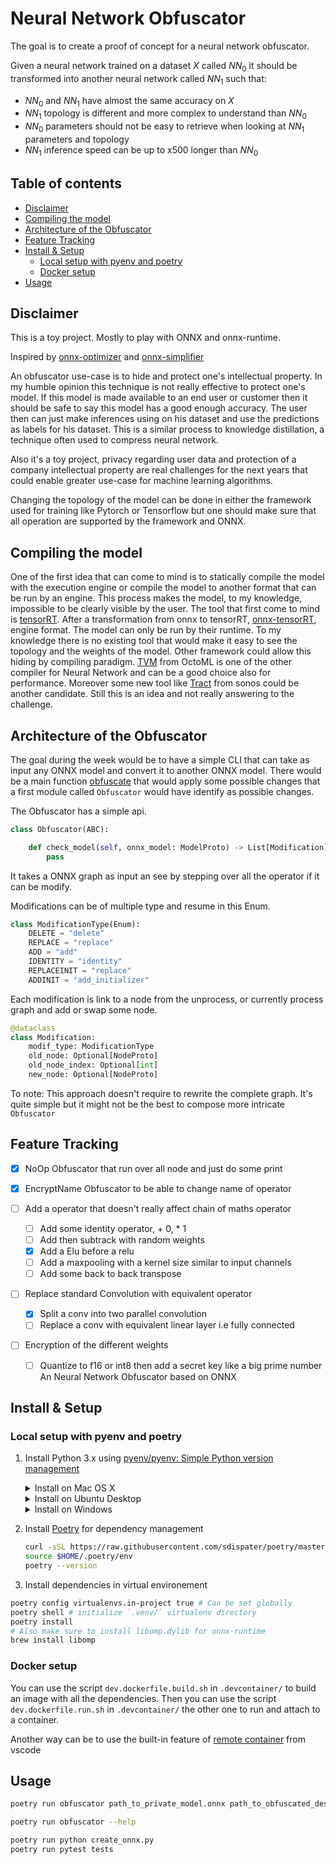 # Neural Network Obfuscator  <!-- omit in toc -->

The goal is to create a proof of concept for a neural network obfuscator.

Given a neural network trained on a dataset $X$ called $NN_0$ it should be transformed into another neural network called $NN_1$ such that:

- $NN_0$ and $NN_1$ have almost the same accuracy on $X$
- $NN_1$ topology is different and more complex to understand than $NN_0$
- $NN_0$ parameters should not be easy to retrieve when looking at $NN_1$ parameters and topology
- $NN_1$ inference speed can be up to x500 longer than $NN_0$

## Table of contents  <!-- omit in toc -->

- [Disclaimer](#disclaimer)
- [Compiling the model](#compiling-the-model)
- [Architecture of the Obfuscator](#architecture-of-the-obfuscator)
- [Feature Tracking](#feature-tracking)
- [Install & Setup](#install--setup)
  - [Local setup with pyenv and poetry](#local-setup-with-pyenv-and-poetry)
  - [Docker setup](#docker-setup)
- [Usage](#usage)

## Disclaimer

This is a toy project. Mostly to play with ONNX and onnx-runtime.

Inspired by [onnx-optimizer](https://github.com/onnx/optimizer) and [onnx-simplifier](https://github.com/daquexian/onnx-simplifier)

An obfuscator use-case is to hide and protect one's intellectual property.
In my humble opinion this technique is not really effective to protect one's model.
If this model is made available to an end user or customer then it should be safe to say this model has a good enough accuracy.
The user then can just make inferences using on his dataset and use the predictions as labels for his dataset.
This is a similar process to knowledge distillation, a technique often used to compress neural network.

Also it's a toy project, privacy regarding user data and protection of a company intellectual property are real challenges for the next years that could enable greater use-case for machine learning algorithms.

Changing the topology of the model can be done in either the framework used for training like Pytorch or Tensorflow but one should make sure that all operation are supported by the framework and ONNX.

## Compiling the model

One of the first idea that can come to mind is to statically compile the model with the execution engine or compile the model to another format that can be run by an engine.
This process makes the model, to my knowledge, impossible to be clearly visible by the user. The tool that first come to mind is [tensorRT](https://developer.nvidia.com/tensorrt). After a transformation from onnx to tensorRT, [onnx-tensorRT](https://github.com/onnx/onnx-tensorrt), engine format. The model can only be run by their runtime. To my knowledge there is no existing tool that would make it easy to see the topology and the weights of the model. Other framework could allow this hiding by compiling paradigm. [TVM](https://github.com/apache/tvm) from OctoML is one of the other compiler for Neural Network and can be a good choice also for performance. Moreover some new tool like [Tract](https://github.com/sonos/tract) from sonos could be another candidate.
Still this is an idea and not really answering to the challenge.

## Architecture of the Obfuscator

The goal during the week would be to have a simple CLI that can take as input any ONNX model and convert it to another ONNX model.
There would be a main function [obfuscate](obuscator/obfuscate.py) that would apply some possible changes that a first module called `Obfuscator` would have identify as possible changes.

The Obfuscator has a simple api.

```python
class Obfuscator(ABC):

    def check_model(self, onnx_model: ModelProto) -> List[Modification]:
        pass
```

It takes a ONNX graph as input an see by stepping over all the operator if it can be modify.

Modifications can be of multiple type and resume in this Enum.

```python
class ModificationType(Enum):
    DELETE = "delete"
    REPLACE = "replace"
    ADD = "add"
    IDENTITY = "identity"
    REPLACEINIT = "replace"
    ADDINIT = "add_initializer"
```

Each modification is link to a node from the unprocess, or currently process graph and add or swap some node.

```python
@dataclass
class Modification:
    modif_type: ModificationType
    old_node: Optional[NodeProto]
    old_node_index: Optional[int]
    new_node: Optional[NodeProto]
```

To note: This approach doesn't require to rewrite the complete graph. It's quite simple but it might not be the best to compose more intricate `Obfuscator`

## Feature Tracking

- [X] NoOp Obfuscator that run over all node and just do some print

- [X] EncryptName Obfuscator to be able to change name of operator

- [ ] Add a operator that doesn't really affect chain of maths operator
  - [ ] Add some identity operator, + 0, * 1
  - [ ] Add then subtrack with random weights
  - [X] Add a Elu before a relu
  - [ ] Add a maxpooling with a kernel size similar to input channels
  - [ ] Add some back to back transpose

- [ ] Replace standard Convolution with equivalent operator
  - [X] Split a conv into two parallel convolution
  - [ ] Replace a conv with equivalent linear layer i.e fully connected

- [ ] Encryption of the different weights
  - [ ] Quantize to f16 or int8 then add a secret key like a big prime number
An Neural Network Obfuscator based on ONNX

## Install & Setup

### Local setup with pyenv and poetry

1. Install Python 3.x using [pyenv/pyenv: Simple Python version management](https://github.com/pyenv/pyenv#installation)

    <details>
    <summary>Install on Mac OS X</summary>
    ```sh
    #eg on Mac Os X
    brew update
    brew install pyenv
    pyenv install 3.8.2 # or any other ^3.8
    ```
    </details>

    <details>
    <summary>Install on Ubuntu Desktop</summary>
    ```bash
    git clone https://github.com/pyenv/pyenv ~/.pyenv
    echo 'export PYENV_ROOT="$HOME/.pyenv"' >> ~/.zshrc # or >> ~/.bashrc
    echo 'export PATH="$PYENV_ROOT/bin:$PATH"' >> ~/.zshrc # or >> ~/.bashrc
    echo -e 'if command -v pyenv 1>/dev/null 2>&1; then\n eval "$(pyenv init -)"\nfi' >> ~/.zshrc # or ~/.bash_profile
    source ~/.zshrc # or >> ~/.bashrc
    pyenv install 3.8.2 # or any other ^3.8
    ```
    </details>

    <details>
    <summary>Install on Windows</summary>
    Follow you prefered installation from [pyenv-win](https://github.com/pyenv-win/pyenv-win#get-pyenv-win)
    ```powershell
    pyenv install 3.8.2 # or any other ^3.8
    ```
    </details>

2. Install [Poetry](https://poetry.eustace.io/) for dependency management

    ```sh
    curl -sSL https://raw.githubusercontent.com/sdispater/poetry/master/get-poetry.py | python
    source $HOME/.poetry/env
    poetry --version
    ```

3. Install dependencies in virtual environement

```sh
poetry config virtualenvs.in-project true # Can be set globally
poetry shell # initialize `.venv/` virtualenv directory
poetry install
# Also make sure to install libomp.dylib for onnx-runtime
brew install libomp
```

### Docker setup

You can use the script `dev.dockerfile.build.sh` in `.devcontainer/` to build an image with all the dependencies.
Then you can use the script `dev.dockerfile.run.sh` in `.devcontainer/` the other one to run and attach to a container.

Another way can be to use the built-in feature of [remote container](https://code.visualstudio.com/docs/remote/containers) from vscode

## Usage

```sh
poetry run obfuscator path_to_private_model.onnx path_to_obfuscated_destination.onnx
```

```sh
poetry run obfuscator --help
```

```sh
poetry run python create_onnx.py
poetry run pytest tests
```